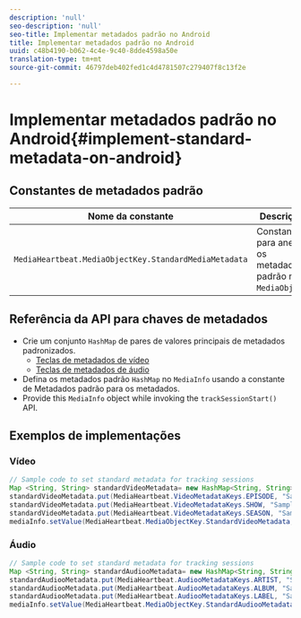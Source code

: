 ```yaml
---
description: 'null'
seo-description: 'null'
seo-title: Implementar metadados padrão no Android
title: Implementar metadados padrão no Android
uuid: c48b4190-b062-4c4e-9c40-8dde4598a50e
translation-type: tm+mt
source-git-commit: 46797deb402fed1c4d4781507c279407f8c13f2e

---
```



# Implementar metadados padrão no Android{#implement-standard-metadata-on-android}

## Constantes de metadados padrão

| Nome da constante | Descrição  |
|---|---|
| `MediaHeartbeat.MediaObjectKey.StandardMediaMetadata` | Constante para anexar os metadados padrão no `MediaObject`. |

## Referência da API para chaves de metadados

* Crie um conjunto `HashMap` de pares de valores principais de metadados padronizados.
   * [Teclas de metadados de vídeo](https://adobe-marketing-cloud.github.io/media-sdks/reference/android/com/adobe/primetime/va/simple/MediaHeartbeat.VideoMetadataKeys.html)
   * [Teclas de metadados de áudio](https://adobe-marketing-cloud.github.io/media-sdks/reference/android/com/adobe/primetime/va/simple/MediaHeartbeat.AudioMetadataKeys.html)
* Defina os metadados padrão `HashMap` no `MediaInfo` usando a constante de Metadados padrão para os metadados.
* Provide this `MediaInfo` object while invoking the `trackSessionStart()` API.

## Exemplos de implementações

### Vídeo

```java
// Sample code to set standard metadata for tracking sessions 
Map <String, String> standardVideoMetadata= new HashMap<String, String>(); 
standardVideoMetadata.put(MediaHeartbeat.VideoMetadataKeys.EPISODE, "Sample Episode"); 
standardVideoMetadata.put(MediaHeartbeat.VideoMetadataKeys.SHOW, "Sample Show"); 
standardVideoMetadata.put(MediaHeartbeat.VideoMetadataKeys.SEASON, "Sample Season"); 
mediaInfo.setValue(MediaHeartbeat.MediaObjectKey.StandardVideoMetadata, standardVideoMetadata);
```

### Áudio

```java
// Sample code to set standard metadata for tracking sessions 
Map <String, String> standardAudiooMetadata= new HashMap<String, String>(); 
standardAudiooMetadata.put(MediaHeartbeat.AudiooMetadataKeys.ARTIST, "Sample Artist"); 
standardAudiooMetadata.put(MediaHeartbeat.AudiooMetadataKeys.ALBUM, "Sample Album"); 
standardAudiooMetadata.put(MediaHeartbeat.AudiooMetadataKeys.LABEL, "Sample Label"); 
mediaInfo.setValue(MediaHeartbeat.MediaObjectKey.StandardAudiooMetadata, standardAudiooMetadata);
```
